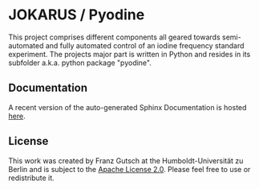 # JOKARUS / Pyodine #

This project comprises different components all geared towards semi-automated
and fully automated control of an iodine frequency standard experiment.
The projects major part is written in Python and resides in its subfolder a.k.a.
python package "pyodine".

## Documentation ##
A recent version of the auto-generated Sphinx Documentation is hosted [here](http://people.physik.hu-berlin.de/~gutsch/pyodine/docs/).

## License ##
This work was created by Franz Gutsch at the Humboldt-Universität zu Berlin and
is subject to the [Apache License 2.0](LICENSE).
Please feel free to use or redistribute it.
